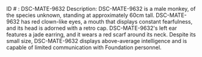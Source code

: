 ID # : DSC-MATE-9632
Description: DSC-MATE-9632 is a male monkey, of the species unknown, standing at approximately 60cm tall. DSC-MATE-9632 has red clown-like eyes, a mouth that displays constant fearfulness, and its head is adorned with a retro cap. DSC-MATE-9632's left ear features a jade earring, and it wears a red scarf around its neck. Despite its small size, DSC-MATE-9632 displays above-average intelligence and is capable of limited communication with Foundation personnel.